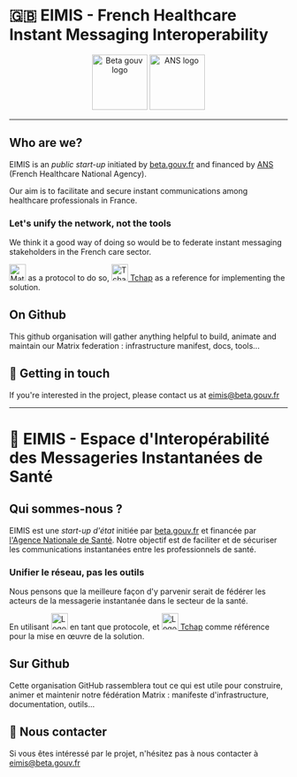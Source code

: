 # 🇬🇧 EIMIS - French Healthcare Instant Messaging Interoperability

<div align="center">
    <img src="https://media-exp1.licdn.com/dms/image/C560BAQEH7x66u4V_uA/company-logo_200_200/0?e=2159024400&v=beta&t=73ebP5_73KeLe9xG21JzJMMyQj7xWdDiT4UhMsTgyYI" alt="Beta gouv logo" height="100">
    <img src="https://www.promosante-idf.fr/sites/default/files/logo-ans.png" alt="ANS logo" height="100">
</div>

---

## Who are we?

EIMIS is an _public start-up_ initiated by [beta.gouv.fr](https://beta.gouv.fr) and financed by [ANS](https://esante.gouv.fr/lagence) (French Healthcare National Agency).

Our aim is to facilitate and secure instant communications among healthcare professionals in France.

### Let's unify the network, not the tools

We think it a good way of doing so would be to federate instant messaging stakeholders in the French care sector.

[<img src="https://upload.wikimedia.org/wikipedia/commons/thumb/9/95/Matrix_logo.svg/440px-Matrix_logo.svg.png" alt="Matrix logo" height="30">](https://matrix.org) as a protocol to do so, [<img src="https://www.numetopia.fr/wp-content/uploads/2019/04/tchap-logo.png" alt="Tchap logo" height="30"> Tchap](https://beta.gouv.fr/startups/tchap.html) as a reference for implementing the solution.

## On Github

This github organisation will gather anything helpful to build, animate and maintain our Matrix federation : infrastructure manifest, docs, tools...

## 🤝 Getting in touch

If you're interested in the project, please contact us at [eimis@beta.gouv.fr](mailto:eimis@beta.gouv.fr)

---

# 🥖 EIMIS - Espace d'Interopérabilité des Messageries Instantanées de Santé

## Qui sommes-nous ?

EIMIS est une _start-up d'état_ initiée par [beta.gouv.fr](https://beta.gouv.fr) et financée par [l'Agence Nationale de Santé](https://esante.gouv.fr/lagence). Notre objectif est de faciliter et de sécuriser les communications instantanées entre les professionnels de santé.

### Unifier le réseau, pas les outils

Nous pensons que la meilleure façon d'y parvenir serait de fédérer les acteurs de la messagerie instantanée dans le secteur de la santé.

En utilisant [<img src="https://upload.wikimedia.org/wikipedia/commons/thumb/9/95/Matrix_logo.svg/440px-Matrix_logo.svg.png" alt="Logo Matrix" height="30">](https://matrix.org) en tant que protocole, et [<img src="https://www.numetopia.fr/wp-content/uploads/2019/04/tchap-logo.png" alt="Logo Tchap" height="30"> Tchap](https://beta.gouv.fr/startups/tchap.html) comme référence pour la mise en œuvre de la solution.

## Sur Github

Cette organisation GitHub rassemblera tout ce qui est utile pour construire, animer et maintenir notre fédération Matrix : manifeste d'infrastructure, documentation, outils...

## 🤝 Nous contacter

Si vous êtes intéressé par le projet, n'hésitez pas à nous contacter à [eimis@beta.gouv.fr](mailto:eimis@beta.gouv.fr)
